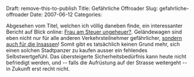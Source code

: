 Draft: remove-this-to-publish
Title: Gefährliche Offroader
Slug: gefahrliche-offroader
Date: 2007-06-12
Categories:

Abgesehen vom Titel, welchen ich völlig daneben finde, ein interessanter Bericht auf Blick online: [Frau am Steuer ungeheuer?](http://www.blick.ch/news/schweiz/artikel64681). Geländewagen sind eben nicht nur für alle anderen Verkehrsteilnehmer gefährlicher, [sondern auch für die Insassen](https://406.ch/writing/studie-sport-utility-vehicles-suv-gefahren-insassen-starker-als-normale-fahrzeuge/)! Somit gibt es tatsächlich keinen Grund mehr, sich einen solchen Stadtpanzer zu kaufen ausser ein fehlendes Selbstwertgefühl. Das übersteigerte Sicherheitsbedürfnis kann heute nicht befriedigt werden, und -- falls die Aufrüstung auf der Strasse weitergeht -- in Zukunft erst recht nicht.
